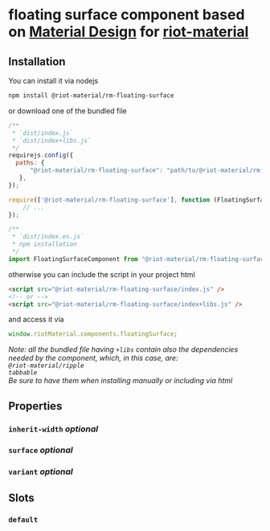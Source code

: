 # floating surface component based on [Material Design](https://material.io) for [riot-material](https://github.com/riot-material/riot-material)
## Installation
You can install it via nodejs
```sh
npm install @riot-material/rm-floating-surface
```
or download one of the bundled file
```js
/**
 * `dist/index.js`
 * `dist/index+libs.js`
 */
requirejs.config({
  paths: {
      "@riot-material/rm-floating-surface": "path/to/@riot-material/rm-floating-surface",
   },
});

require(['@riot-material/rm-floating-surface'], function (FloatingSurfaceComponent) {
    // ...
});

/**
 * `dist/index.es.js`
 * npm installation
 */
import FloatingSurfaceComponent from "@riot-material/rm-floating-surface";

```
otherwise you can include the script in your project html
```html
<script src="@riot-material/rm-floating-surface/index.js" />
<!-- or -->
<script src="@riot-material/rm-floating-surface/index+libs.js" />
```
and access it via
```js
window.riotMaterial.components.floatingSurface;
```
*Note: all the bundled file having `+libs` contain also the dependencies needed by the component, which, in this case, are:  
`@riot-material/ripple`  
`tabbable`  
Be sure to have them when installing manually or including via html*
## Properties
### `inherit-width` *optional*
### `surface` *optional*
### `variant` *optional*
## Slots
### `default`